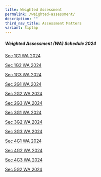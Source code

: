 ```yaml
---
title: Weighted Assessment
permalink: /weighted-assessment/
description: ""
third_nav_title: Assessment Matters
variant: tiptap
---
```

<h5>Weighted Assessment (WA) Schedule 2024</h5><p><a href="/files/1G1_WA_Schedule_2024_GESS.pdf" rel="noopener noreferrer nofollow" target="_blank">Sec 1G1 WA 2024</a></p><p><a href="/files/1G2_WA_Schedule_2024_GESS.pdf" rel="noopener noreferrer nofollow" target="_blank">Sec 1G2 WA 2024</a></p><p><a href="/files/1G3_WA_Schedule_2024_GESS.pdf" rel="noopener noreferrer nofollow" target="_blank">Sec 1G3 WA 2024</a></p><p><a href="/files/2G1_WA_Schedule_2024_GESS.pdf" rel="noopener noreferrer nofollow" target="_blank">Sec 2G1 WA 2024</a></p><p><a href="/files/2G2_WA_Schedule_2024_GESS.pdf" rel="noopener noreferrer nofollow" target="_blank">Sec 2G2 WA 2024</a></p><p><a href="/files/2G3_WA_Schedule_2024_GESS.pdf" rel="noopener noreferrer nofollow" target="_blank">Sec 2G3 WA 2024</a></p><p><a href="/files/3G1_WA_Schedule_2024_GESS.pdf" rel="noopener noreferrer nofollow" target="_blank">Sec 3G1 WA 2024</a></p><p><a href="/files/3G2_WA_Schedule_2024_GESS.pdf" rel="noopener noreferrer nofollow" target="_blank">Sec 3G2 WA 2024</a></p><p><a href="/files/3G3_WA_Schedule_2024_GESS.pdf" rel="noopener noreferrer nofollow" target="_blank">Sec 3G3 WA 2024</a></p><p><a href="/files/4G1_WA_Schedule_2024_GESS.pdf" rel="noopener noreferrer nofollow" target="_blank">Sec 4G1 WA 2024</a></p><p><a href="/files/4G2_WA_Schedule_2024_GESS.pdf" rel="noopener noreferrer nofollow" target="_blank">Sec 4G2 WA 2024</a></p><p><a href="/files/4G3_WA_Schedule_2024_GESS.pdf" rel="noopener noreferrer nofollow" target="_blank">Sec 4G3 WA 2024</a></p><p><a href="/files/5G2_WA_Schedule_2024_GESS.pdf" rel="noopener noreferrer nofollow" target="_blank">Sec 5G2 WA 2024</a></p><p><br><br></p>